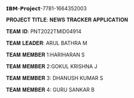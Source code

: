 𝗜𝗕𝗠-𝗣𝗿𝗼𝗷𝗲𝗰𝘁-7781-1664352003

𝐏𝐑𝐎𝐉𝐄𝐂𝐓 𝐓𝐈𝐓𝐋𝐄: 𝐍𝐄𝐖𝐒 𝐓𝐑𝐀𝐂𝐊𝐄𝐑 𝐀𝐏𝐏𝐋𝐈𝐂𝐀𝐓𝐈𝐎𝐍

𝐓𝐄𝐀𝐌 𝐈𝐃: PNT2022TMID04914

𝐓𝐄𝐀𝐌 𝐋𝐄𝐀𝐃𝐄𝐑: ARUL BATHRA M

𝐓𝐄𝐀𝐌 𝐌𝐄𝐌𝐁𝐄𝐑 1:HARIHARAN S 

𝐓𝐄𝐀𝐌 𝐌𝐄𝐌𝐁𝐄𝐑 2:GOKUL KRISHNA J

𝐓𝐄𝐀𝐌 𝐌𝐄𝐌𝐁𝐄𝐑 3: DHANUSH KUMAR S

𝐓𝐄𝐀𝐌 𝐌𝐄𝐌𝐁𝐄𝐑 4: GURU SANKAR B
